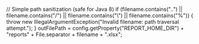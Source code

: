 // Simple path sanitization (safe for Java 8)
if (filename.contains("..") || filename.contains("/") || filename.contains("\\") || filename.contains("%")) {
    throw new IllegalArgumentException("Invalid filename: path traversal attempt.");
}
outFilePath = config.getProperty("REPORT_HOME_DIR") + "reports" + File.separator + filename + ".xlsx";